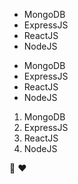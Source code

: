* MongoDB
* ExpressJS
* ReactJS
* NodeJS

- MongoDB
- ExpressJS
- ReactJS
- NodeJS

1. MongoDB
2. ExpressJS
3. ReactJS
4. NodeJS

:tada:
:heart:
